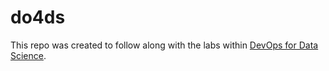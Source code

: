 # do4ds

This repo was created to follow along with the labs within [DevOps for Data Science](https://do4ds.com/).
